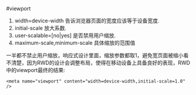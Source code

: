 #viewport

1. width=device-width 告诉浏览器页面的宽度应该等于设备宽度.
2. initial-scale 放大系数.
3. user-scalable=[no|yes] 是否禁用用户缩放.
4. maximum-scale,minimum-scale 具体缩放的范围值

一半都不禁止用户缩放，响应式设计里面，缩放参数都取1，避免宽页面被缩小看不清楚，因为RWD的设计会调整布局，使得在移动设备上具备良好的表现，RWD中的viewport最终的结果:

```
<meta name="viewport" content="width=device-width,initial-scale=1.0" />
```